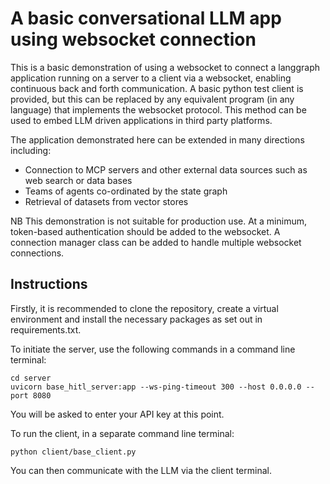 # A basic conversational LLM app using websocket connection

This is a basic demonstration of using a websocket to connect a langgraph application running on a server to a client via a websocket, enabling continuous back and forth communication. A basic python test client is provided, but this can be replaced by any equivalent program (in any language) that implements the websocket protocol. This method can be used to embed LLM driven applications in third party platforms.

The application demonstrated here can be extended in many directions including:
- Connection to MCP servers and other external data sources such as web search or data bases
- Teams of agents co-ordinated by the state graph
- Retrieval of datasets from vector stores

NB This demonstration is not suitable for production use. At a minimum, token-based authentication should be added to the websocket. A connection manager class can be added to handle multiple websocket connections.

## Instructions

Firstly, it is recommended to clone the repository, create a virtual environment and install the necessary packages as set out in requirements.txt. 

To initiate the server, use the following commands in a command line terminal:
```
cd server
uvicorn base_hitl_server:app --ws-ping-timeout 300 --host 0.0.0.0 --port 8080
```

You will be asked to enter your API key at this point.

To run the client, in a separate command line terminal:
```
python client/base_client.py
```
You can then communicate with the LLM via the client terminal.